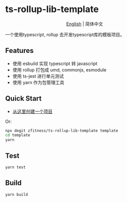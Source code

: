 # ts-rollup-lib-template

<div align="center">

[English](./README.md) | 简体中文

</div>

一个使用typescript, rollup 去开发typescript库的模板项目。

## Features
* 使用 esbuild 实现 typescript 转 javascript
* 使用 rollup 打包成 umd, commonjs, esmodule
* 使用 ts-jest 进行单元测试
* 使用 yarn 作为包管理工具

## Quick Start
* [从这里创建一个项目](https://github.com/zFitness/ts-rollup-lib-template/generate)

Or:
```bash
npx degit zfitness/ts-rollup-lib-template template
cd template
yarn
```

## Test 
```bash
yarn test
```

## Build
```bash
yarn build
```



